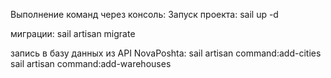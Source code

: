 Выполнение команд через консоль:
Запуск проекта:
sail up -d

миграции:
sail artisan migrate

запись в базу данных из API NovaPoshta:
sail artisan command:add-cities
sail artisan command:add-warehouses



